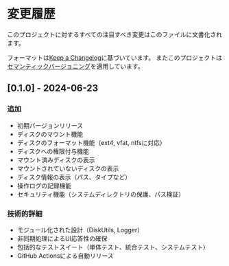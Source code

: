 # 変更履歴

このプロジェクトに対するすべての注目すべき変更はこのファイルに文書化されます。

フォーマットは[Keep a Changelog](https://keepachangelog.com/ja/1.1.0/)に基づいています。
またこのプロジェクトは[セマンティックバージョニング](https://semver.org/lang/ja/)を適用しています。

## [0.1.0] - 2024-06-23

### 追加
- 初期バージョンリリース
- ディスクのマウント機能
- ディスクのフォーマット機能（ext4, vfat, ntfsに対応）
- ディスクへの権限付与機能
- マウント済みディスクの表示
- マウントされていないディスクの表示
- ディスク情報の表示（パス、タイプなど）
- 操作ログの記録機能
- セキュリティ機能（システムディレクトリの保護、パス検証）

### 技術的詳細
- モジュール化された設計（DiskUtils, Logger）
- 非同期処理によるUI応答性の確保
- 包括的なテストスイート（単体テスト、統合テスト、システムテスト）
- GitHub Actionsによる自動リリース 